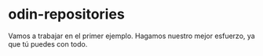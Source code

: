 # odin-repositories

Vamos a trabajar en el primer ejemplo. Hagamos nuestro mejor esfuerzo, ya que tú puedes con todo. 
